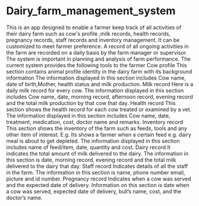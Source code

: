 # Dairy_farm_management_system
This is an app designed to enable a farmer keep track of all activities of their dairy farm such as cow's profile ,milk records, health records, pregnancy records, staff records and inventory management.
It can be customized to meet farmer preference.
A record of all ongoing activities in the farm are recorded on a daily basis by the farm manager or supervisor.
The system is important in planning and analysis of farm performance.
The current system provides the following tools to the farmer
Cow profile
This section contains animal profile identity in the dairy farm with its background information
The information displayed in this section includes Cow name, date of birth,Mother, health status and milk production.
Milk record
Here is a daily milk record for every cow.
The information displayed in this section includes Cow name, date, morning record, afternoon record, evening record and the total milk production by that cow that day.
Health record
This section shows the health record for each cow treated or examined by a vet.
The information displayed in this section includes Cow name, date, treatment, medication, cost, doctor name and remarks.
Inventory record
This section shows the inventory of the farm such as feeds, tools and any other item of interest. E.g. Its shows a farmer when a certain feed e.g. dairy meal is about to get depleted.
The information displayed in this section includes name of feed/item, date, quantity and cost.
Dairy record
It indicates the total amount of milk delivered to the dairy.
The information in this section is date, morning record, evening record and the total milk delivered to the dairy that day.
Staff record
Indicates details of all the staff in the farm.
The information in this section is name, phone number email, picture and id number.
Pregnancy record
Indicates when a cow was served and the expected date of delivery.
Information on this section is date when a cow was served, expected date of delivery, bull’s name, cost, and the doctor’s name.
